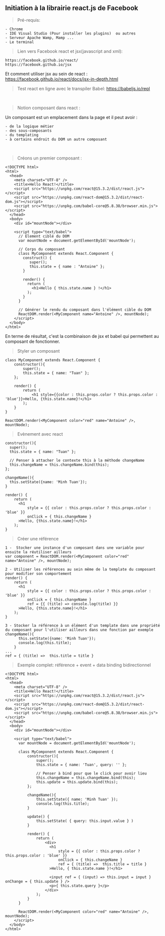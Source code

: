 Initiation à la librairie react.js de Facebook
----------------------------------------------


> Pré-requis:

    - Chrome
    - IDE Visual Studio (Pour installer les plugins)  ou autres
    - Serveur Apache Wamp, Mamp ...
    - Le terminal

> Lien vers Facebook react et jsx(javascript and xml):

    https://facebook.github.io/react/
    https://facebook.github.io/jsx

Et comment utiliser jsx au sein de react : https://facebook.github.io/react/docs/jsx-in-depth.html

> Test react en ligne avec le transpiler Babel: https://babeljs.io/repl

&nbsp;
> Notion composant dans react :

Un composant est un emplacement dans la page et il peut avoir :

    - de la logique métier
    - des sous-composants
    - du templating
    - à certains endroit du DOM un autre composant

&nbsp;
> Créons un premier composant :


    <!DOCTYPE html>
    <html>
      <head>
        <meta charset="UTF-8" />
        <title>Hello React!</title>
        <script src="https://unpkg.com/react@15.3.2/dist/react.js"></script>
        <script src="https://unpkg.com/react-dom@15.3.2/dist/react-dom.js"></script>
        <script src="https://unpkg.com/babel-core@5.8.38/browser.min.js"></script>
      </head>
      <body>
        <div id="mountNode"></div>

        <script type="text/babel">
          // Element ciblé du DOM
          var mountNode = document.getElementById('mountNode');

          // Corps du composant
          class MyComponent extends React.Component {
            construct() {
               super();
               this.state = { name : "Antoine" };
            }

            render() {
              return (
                <h1>Hello { this.state.name } !</h1>
              );
            }
          }

          // Générer le rendu du composant dans l'élément cible du DOM
          ReactDOM.render(<MyComponent name="Antoine" />, mountNode);
        </script>
      </body>
    </html>

En terme de résultat, c'est la combinaison de jsx et babel qui permettent au composant de fonctionner.

> Styler un composant

    class MyComponent extends React.Component {
        constructor(){
            super();
            this.state = { name: "Tuan" };
        };

        render() {
            return (
                <h1 style={{color : this.props.color ? this.props.color : 'blue'}}>Hello, {this.state.name}!</h1>
            );
        }
    }

    ReactDOM.render(<MyComponent color="red" name="Antoine" />, mountNode);


> Evènement avec react

    constructor(){
      super();
      this.state = { name: "Tuan" };

      // Penser à attacher le contexte this à la méthode changeName
      this.changeName = this.changeName.bind(this);
    };

    changeName(){
      this.setState({name: 'Minh Tuan'});
    }

    render() {
        return (
          <h1
              style = {{ color : this.props.color ? this.props.color : 'blue' }}
              onClick = { this.changeName }
          >Hello, {this.state.name}!</h1>
        );
    }

> Créer une référence

    1 -  Stocker une instance d'un composant dans une variable pour ensuite la réutiliser ailleurs
    var component = ReactDOM.render(<MyComponent color="red" name="Antoine" />, mountNode);

    2 - Utiliser les références au sein même de la template du composant pour modifier son comportement
    render() {
        return (
          <h1
              style = {{ color : this.props.color ? this.props.color : 'blue' }}
              onClick = { this.changeName }
              ref = {{ (title) => console.log(title) }}
          >Hello, {this.state.name}!</h1>
        );
    }

    3 - Stocker la référence à un élément d'un template dans une propriété du composant pour l'utiliser ailleurs dans une fonction par exemple
    changeName(){
          this.setState({name: 'Minh Tuan'});
          console.log(this.title);
        }
    ...
    ref = { (title) =>  this.title = title }


> Exemple complet: référence + event + data binding bidirectionnel

    <!DOCTYPE html>
    <html>
      <head>
        <meta charset="UTF-8" />
        <title>Hello React!</title>
        <script src="https://unpkg.com/react@15.3.2/dist/react.js"></script>
        <script src="https://unpkg.com/react-dom@15.3.2/dist/react-dom.js"></script>
        <script src="https://unpkg.com/babel-core@5.8.38/browser.min.js"></script>
      </head>
      <body>
        <div id="mountNode"></div>

        <script type="text/babel">
          var mountNode = document.getElementById('mountNode');

          class MyComponent extends React.Component {
              constructor(){
                  super();
                  this.state = { name: 'Tuan', query: '' };

                  // Penser à bind pour que le click pour avoir lieu
                  this.changeName = this.changeName.bind(this);
                  this.update = this.update.bind(this);
              };

              changeName(){
                  this.setState({ name: 'Minh Tuan' });
                  console.log(this.title);
              }

              update() {
                  this.setState( { query: this.input.value } )
              }

              render() {
                  return (
                      <div>
                        <h1
                            style = {{ color : this.props.color ? this.props.color : 'blue' }}
                            onClick = { this.changeName }
                            ref = { (title) =>  this.title = title }
                        >Hello, { this.state.name }!</h1>

                        <input ref = { (input) => this.input = input } onChange = { this.update } />
                        <p>{ this.state.query }</p>
                      </div>
                  );
              }
          }

          ReactDOM.render(<MyComponent color="red" name="Antoine" />, mountNode);
        </script>
      </body>
    </html>






